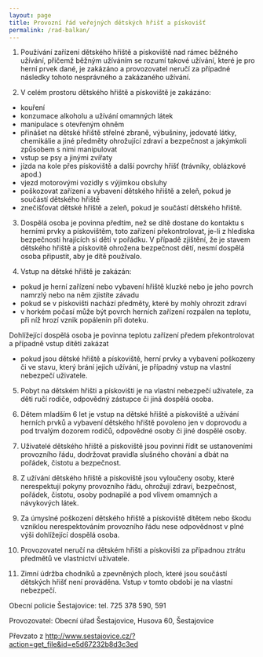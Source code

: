 ```yaml
---
layout: page
title: Provozní řád veřejných dětských hřišť a pískovišť
permalink: /rad-balkan/
---
```


1. Používání zařízení dětského hřiště a pískoviště nad rámec běžného užívání, přičemž běžným užíváním se rozumí takové užívání, které je pro herní prvek dané, je zakázáno a provozovatel neručí za případné následky tohoto nesprávného a zakázaného užívání.

2. V celém prostoru dětského hřiště a pískoviště je zakázáno:

- kouření
- konzumace alkoholu a užívání omamných látek
- manipulace s otevřeným ohněm
- přinášet na dětské hřiště střelné zbraně, výbušniny, jedovaté látky, chemikálie a jiné předměty ohrožující zdraví a bezpečnost a jakýmkoli způsobem s nimi manipulovat
- vstup se psy a jinými zvířaty
- jízda na kole přes pískoviště a další povrchy hřišť (trávníky, oblázkové apod.)
- vjezd motorovými vozidly s výjimkou obsluhy
- poškozovat zařízení a vybavení dětského hřiště a zeleň, pokud je součástí dětského hřiště
- znečišťovat dětské hřiště a zeleň, pokud je součástí dětského hřiště.

3. Dospělá osoba je povinna předtím, než se dítě dostane do kontaktu s herními prvky a pískovištěm, toto zařízení překontrolovat, je-li z hlediska bezpečnosti hrajících si dětí v pořádku. V případě zjištění, že je stavem dětského hřiště a pískovitě ohrožena bezpečnost dětí, nesmí dospělá osoba připustit, aby je dítě používalo.

4. Vstup na dětské hřiště je zakázán:

- pokud je herní zařízení nebo vybavení hřiště kluzké nebo je jeho povrch namrzlý nebo na něm zjistíte závadu
- pokud se v pískovišti nachází předměty, které by mohly ohrozit zdraví
- v horkém počasí může být povrch herních zařízení rozpálen na teplotu, při níž hrozí vznik popálenin při doteku.

Dohlížející dospělá osoba je povinna teplotu zařízení předem překontrolovat a případně vstup dítěti zakázat

- pokud jsou dětské hřiště a pískoviště, herní prvky a vybavení poškozeny či ve stavu, který brání jejich užívání, je případný vstup na vlastní nebezpečí uživatele.

5. Pobyt na dětském hřišti a pískovišti je na vlastní nebezpečí uživatele, za děti ručí rodiče, odpovědný zástupce či jiná dospělá osoba.

6. Dětem mladším 6 let je vstup na dětské hřiště a pískoviště a užívání herních prvků a vybavení dětského hřiště povoleno jen v doprovodu a pod trvalým dozorem rodičů, odpovědné osoby či jiné dospělé osoby.

7. Uživatelé dětského hřiště a pískoviště jsou povinni řídit se ustanoveními provozního řádu, dodržovat pravidla
slušného chování a dbát na pořádek, čistotu a bezpečnost.

8. Z užívání dětského hřiště a pískoviště jsou vyloučeny osoby, které nerespektují pokyny provozního řádu, ohrožují zdraví, bezpečnost, pořádek, čistotu, osoby podnapilé a pod vlivem omamných a návykových látek.

9. Za úmyslné poškození dětského hřiště a pískoviště dítětem nebo škodu vzniklou nerespektováním provozního řádu nese odpovědnost v plné výši dohlížející dospělá osoba.

10. Provozovatel neručí na dětském hřišti a pískovišti za případnou ztrátu předmětů ve vlastnictví uživatele.

11. Zimní údržba chodníků a zpevněných ploch, které jsou součástí dětských hřišť není prováděna. Vstup v tomto období je na vlastní nebezpečí.

Obecní policie Šestajovice: tel. 725 378 590, 591

Provozovatel: Obecní úřad Šestajovice, Husova 60, Šestajovice

Převzato z http://www.sestajovice.cz/?action=get_file&id=e5d67232b8d3c3ed